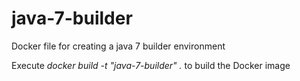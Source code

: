 # java-7-builder
Docker file for creating a java 7 builder environment

Execute *docker build -t "java-7-builder" .* to build the Docker image
